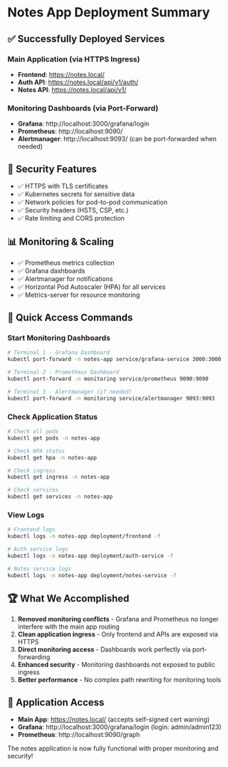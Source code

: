 # Notes App Deployment Summary

## ✅ Successfully Deployed Services

### Main Application (via HTTPS Ingress)
- **Frontend**: https://notes.local/
- **Auth API**: https://notes.local/api/v1/auth/
- **Notes API**: https://notes.local/api/v1/

### Monitoring Dashboards (via Port-Forward)
- **Grafana**: http://localhost:3000/grafana/login
- **Prometheus**: http://localhost:9090/
- **Alertmanager**: http://localhost:9093/ (can be port-forwarded when needed)

## 🔐 Security Features
- ✅ HTTPS with TLS certificates
- ✅ Kubernetes secrets for sensitive data
- ✅ Network policies for pod-to-pod communication
- ✅ Security headers (HSTS, CSP, etc.)
- ✅ Rate limiting and CORS protection

## 📊 Monitoring & Scaling
- ✅ Prometheus metrics collection
- ✅ Grafana dashboards
- ✅ Alertmanager for notifications
- ✅ Horizontal Pod Autoscaler (HPA) for all services
- ✅ Metrics-server for resource monitoring

## 🚀 Quick Access Commands

### Start Monitoring Dashboards
```bash
# Terminal 1 - Grafana Dashboard
kubectl port-forward -n notes-app service/grafana-service 3000:3000

# Terminal 2 - Prometheus Dashboard  
kubectl port-forward -n monitoring service/prometheus 9090:9090

# Terminal 3 - Alertmanager (if needed)
kubectl port-forward -n monitoring service/alertmanager 9093:9093
```

### Check Application Status
```bash
# Check all pods
kubectl get pods -n notes-app

# Check HPA status
kubectl get hpa -n notes-app

# Check ingress
kubectl get ingress -n notes-app

# Check services
kubectl get services -n notes-app
```

### View Logs
```bash
# Frontend logs
kubectl logs -n notes-app deployment/frontend -f

# Auth service logs
kubectl logs -n notes-app deployment/auth-service -f

# Notes service logs
kubectl logs -n notes-app deployment/notes-service -f
```

## 🏆 What We Accomplished

1. **Removed monitoring conflicts** - Grafana and Prometheus no longer interfere with the main app routing
2. **Clean application ingress** - Only frontend and APIs are exposed via HTTPS
3. **Direct monitoring access** - Dashboards work perfectly via port-forwarding
4. **Enhanced security** - Monitoring dashboards not exposed to public ingress
5. **Better performance** - No complex path rewriting for monitoring tools

## 🎯 Application Access

- **Main App**: https://notes.local/ (accepts self-signed cert warning)
- **Grafana**: http://localhost:3000/grafana/login (login: admin/admin123)
- **Prometheus**: http://localhost:9090/graph

The notes application is now fully functional with proper monitoring and security!

